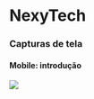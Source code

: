 # NexyTech


### Capturas de tela
#### Mobile: introdução
<img src="https://cdn.discordapp.com/attachments/694618905838092319/1040792034774093864/31313.png">

